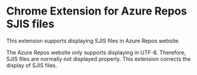 # Chrome Extension for Azure Repos SJIS files

This extension supports displaying SJIS files in Azure Repos website.

The Azure Repos website only supports displaying in UTF-8. Therefore, SJIS files are normally not displayed properly. This extension corrects the display of SJIS files.
